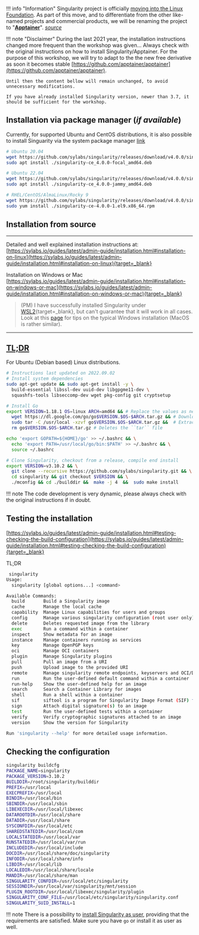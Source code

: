 !!! info "Information"
    Singularity project is officially [moving into the Linux Foundation](https://www.linuxfoundation.org/press-release/new-linux-foundation-project-accelerates-collaboration-on-container-systems-between-enterprise-and-high-performance-computing-environments/). As part of this move, and to differentiate from the other like-named projects and commercial products, we will be renaming the project to "[**Apptainer**](https://apptainer.org/)". [_source_](https://apptainer.org/news/community-announcement-20211130/)

!!! note "Disclaimer"
    During the last 2021 year, the installation instructions changed more frequent than the workshop was given... Always check with the original instructions on how to install Singularity/Apptainer. For the purpose of this workshop, we will try to adapt to the the new free derivative as soon it becomes stable [https://github.com/apptainer/apptainer](https://github.com/apptainer/apptainer).

    Until then the content bellow will remain unchanged, to avoid unnecessary modifications.

    If you have already installed Singularity version, newer than 3.7, it should be sufficient for the workshop.

## Installation via package manager (_if available_)

Currently, for supported Ubuntu and CentOS distributions, it is also possible to install Singuarity via the system package manager [link](https://github.com/sylabs/singularity/releases)
``` bash
# Ubuntu 20.04
wget https://github.com/sylabs/singularity/releases/download/v4.0.0/singularity-ce_4.0.0-focal_amd64.deb
sudo apt install ./singularity-ce_4.0.0-focal_amd64.deb

# Ubuntu 22.04
wget https://github.com/sylabs/singularity/releases/download/v4.0.0/singularity-ce_4.0.0-jammy_amd64.deb
sudo apt install ./singularity-ce_4.0.0-jammy_amd64.deb

# RHEL/CentOS/AlmaLinux/Rocky 9
wget https://github.com/sylabs/singularity/releases/download/v4.0.0/singularity-ce-4.0.0-1.el9.x86_64.rpm
sudo yum install ./singularity-ce-4.0.0-1.el9.x86_64.rpm 
```

## Installation from source

---
Detailed and well explained installation instructions at:  
[https://sylabs.io/guides/latest/admin-guide/installation.html#installation-on-linux](https://sylabs.io/guides/latest/admin-guide/installation.html#installation-on-linux){target=_blank}

Installation on Windows or Mac  
[https://sylabs.io/guides/latest/admin-guide/installation.html#installation-on-windows-or-mac](https://sylabs.io/guides/latest/admin-guide/installation.html#installation-on-windows-or-mac){target=_blank}

> (PM) I have successfully installed Singularity under [WSL2](https://docs.microsoft.com/en-us/windows/wsl/install-win10){target=_blank}, but can't guarantee that it will work in all cases.  
> Look at this [page](./vagrant_windows.md) for tips on the typical Windows installation (MacOS is rather similar).

---

## [TL;DR](https://www.urbandictionary.com/define.php?term=tl%3Bdr) 
For Ubuntu (Debian based) Linux distributions.

``` bash
# Instructions last updated on 2022.09.02
# Install system dependencies
sudo apt-get update && sudo apt-get install -y \
  build-essential libssl-dev uuid-dev libgpgme11-dev \
  squashfs-tools libseccomp-dev wget pkg-config git cryptsetup

# Install Go
export VERSION=1.18.1 OS=linux ARCH=amd64 && # Replace the values as needed \
  wget https://dl.google.com/go/go$VERSION.$OS-$ARCH.tar.gz && # Downloads the required Go package \
  sudo tar -C /usr/local -xzvf go$VERSION.$OS-$ARCH.tar.gz &&  # Extracts the archive \
  rm go$VERSION.$OS-$ARCH.tar.gz # Deletes the ``tar`` file

echo 'export GOPATH=${HOME}/go' >> ~/.bashrc && \
  echo 'export PATH=/usr/local/go/bin:$PATH' >> ~/.bashrc && \
  source ~/.bashrc

# Clone Singularity, checkout from a release, compile end install
export VERSION=v3.10.2 && \
  git clone --recursive https://github.com/sylabs/singularity.git && \
  cd singularity && git checkout $VERSION && \
  ./mconfig && cd ./builddir &&  make -j 4  &&  sudo make install
```

!!! note
    The code development is very dynamic, please always check with the original instructions if in doubt.

 


## Testing the installation

[https://sylabs.io/guides/latest/admin-guide/installation.html#testing-checking-the-build-configuration](https://sylabs.io/guides/latest/admin-guide/installation.html#testing-checking-the-build-configuration){target=_blank}

TL;DR

``` bash
 singularity 
Usage:
  singularity [global options...] <command>

Available Commands:
  build       Build a Singularity image
  cache       Manage the local cache
  capability  Manage Linux capabilities for users and groups
  config      Manage various singularity configuration (root user only)
  delete      Deletes requested image from the library
  exec        Run a command within a container
  inspect     Show metadata for an image
  instance    Manage containers running as services
  key         Manage OpenPGP keys
  oci         Manage OCI containers
  plugin      Manage Singularity plugins
  pull        Pull an image from a URI
  push        Upload image to the provided URI
  remote      Manage singularity remote endpoints, keyservers and OCI/Docker registry credentials
  run         Run the user-defined default command within a container
  run-help    Show the user-defined help for an image
  search      Search a Container Library for images
  shell       Run a shell within a container
  sif         siftool is a program for Singularity Image Format (SIF) file manipulation
  sign        Attach digital signature(s) to an image
  test        Run the user-defined tests within a container
  verify      Verify cryptographic signatures attached to an image
  version     Show the version for Singularity

Run 'singularity --help' for more detailed usage information.
```

## Checking the configuration

``` bash
singularity buildcfg
PACKAGE_NAME=singularity
PACKAGE_VERSION=3.10.2
BUILDDIR=/root/singularity/builddir
PREFIX=/usr/local
EXECPREFIX=/usr/local
BINDIR=/usr/local/bin
SBINDIR=/usr/local/sbin
LIBEXECDIR=/usr/local/libexec
DATAROOTDIR=/usr/local/share
DATADIR=/usr/local/share
SYSCONFDIR=/usr/local/etc
SHAREDSTATEDIR=/usr/local/com
LOCALSTATEDIR=/usr/local/var
RUNSTATEDIR=/usr/local/var/run
INCLUDEDIR=/usr/local/include
DOCDIR=/usr/local/share/doc/singularity
INFODIR=/usr/local/share/info
LIBDIR=/usr/local/lib
LOCALEDIR=/usr/local/share/locale
MANDIR=/usr/local/share/man
SINGULARITY_CONFDIR=/usr/local/etc/singularity
SESSIONDIR=/usr/local/var/singularity/mnt/session
PLUGIN_ROOTDIR=/usr/local/libexec/singularity/plugin
SINGULARITY_CONF_FILE=/usr/local/etc/singularity/singularity.conf
SINGULARITY_SUID_INSTALL=1
```

!!! note
    There is a possibility to [install Singularity as user](https://sylabs.io/guides/3.7/admin-guide/installation.html#unprivileged-non-setuid-installation), providing that the requirements are satisfied. Make sure you have `go` or install it as user as well.
